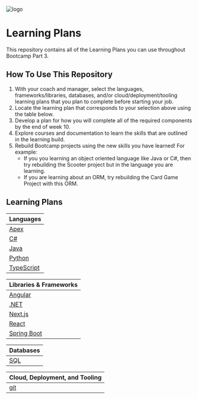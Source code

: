 ![logo](https://user-images.githubusercontent.com/44912347/202296600-c5f247d6-9616-49db-88f0-38433429d781.jpg)

# Learning Plans

This repository contains all of the Learning Plans you can use throughout Bootcamp Part 3.

## How To Use This Repository
1. With your coach and manager, select the languages, frameworks/libraries, databases, and/or cloud/deployment/tooling learning plans that you plan to complete before starting your job.
2. Locate the learning plan that corresponds to your selection above using the table below.
3. Develop a plan for how you will complete all of the required components by the end of week 10.
4. Explore courses and documentation to learn the skills that are outlined in the learning build.
5. Rebuild Bootcamp projects using the new skills you have learned! For example:
    - If you you learning an object oriented language like Java or C#, then try rebuilding the Scooter project but in the language you are learning.
    - If you are learning about an ORM, try rebuilding the Card Game Project with this ORM.

## Learning Plans

| Languages |
| --------- |
| [Apex]() |
| [C#](./Languages/csharp.md) |
| [Java](./Languages/java.md) |
| [Python](./Languages/python.md) |
| [TypeScript](./Languages/typescript.md) |

| Libraries & Frameworks |
| --------- |
| [Angular](./Libraries-and-Frameworks/angular.md) |
| [.NET]() |
| [Next.js]() |
| [React]() |
| [Spring Boot]() |

| Databases |
| --------- |
| [SQL]() |

| Cloud, Deployment, and Tooling |
| --------- |
| [git]() |